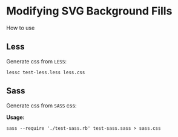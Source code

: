 Modifying SVG Background Fills
==============================

How to use

Less
----

Generate css from `LESS`:

    lessc test-less.less less.css


Sass
----

Generate css from `SASS` css:

**Usage:**

    sass --require './test-sass.rb' test-sass.sass > sass.css

